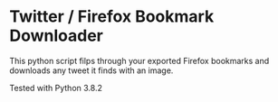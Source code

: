# Twitter / Firefox Bookmark Downloader

This python script filps through your exported Firefox bookmarks and downloads any tweet it finds with an image.

Tested with Python 3.8.2
